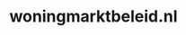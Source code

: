 ---
layout: post
title:  "woningmarktbeleid.nl"
internal_url:  "/dutchgov/woningmarktbeleid.nl.html"
categories: dutchgov
---